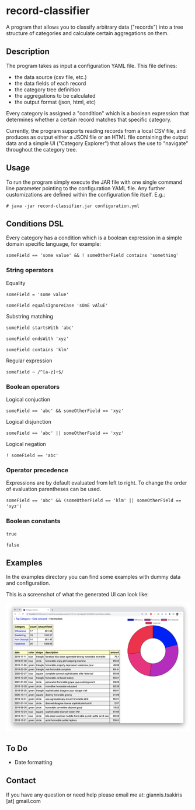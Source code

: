 # record-classifier

A program that allows you to classify arbitrary data
("records") into a tree structure of categories
and calculate certain aggregations on them.

## Description

The program takes as input a configuration YAML file. This file
defines:

- the data source (csv file, etc.)
- the data fields of each record
- the category tree definition
- the aggregations to be calculated
- the output format (json, html, etc)

Every category is assigned a "condition" which is a boolean
expression that determines whether a certain record matches
that specific category.

Currently, the program supports reading records from a local
CSV file, and produces as output either a JSON file or an
HTML file containing the output data and a simple UI
("Category Explorer") that allows the use to "navigate" throughout
the category tree.

## Usage

To run the program simply execute the JAR file with one
single command line parameter pointing to the configuration
YAML file. Any further customizations are defined within
the configuration file itself. E.g.:

```
# java -jar record-classifier.jar configuration.yml
```

## Conditions DSL

Every category has a condition which is a boolean expression in a
simple domain specific language, for example:

```
someField == 'some value' && ! someOtherField contains 'something'
```

### String operators

Equality

```
someField = 'some value'
```

```
someField equalsIgnoreCase 'sOmE vAluE'
```

Substring matching

```
someField startsWith 'abc'
```

```
someField endsWith 'xyz'
```

```
someField contains 'klm'
```

Regular expression

```
someField ~ /^[a-z]+$/
```

### Boolean operators

Logical conjuction

```
someField == 'abc' && someOtherField == 'xyz'
```

Logical disjunction

```
someField == 'abc' || someOtherField == 'xyz'
```

Logical negation

```
! someField == 'abc'
```

### Operator precedence

Expressions are by default evaluated from left to right. To change
the order of evaluation parentheses can be used.

```
someField == 'abc' && (someOtherField == 'klm' || someOtherField == 'xyz')
```

### Boolean constants

```
true
```

```
false
```

## Examples

In the examples directory you can find some examples with
dummy data and configuration.

This is a screenshot of what the generated UI can look like:

![Record Explorer UI Screenshot](examples/category-explorer-screenshot.png)

## To Do

- Date formatting

## Contact

If you have any question or need help please email me at:
giannis.tsakiris [at] gmail.com
